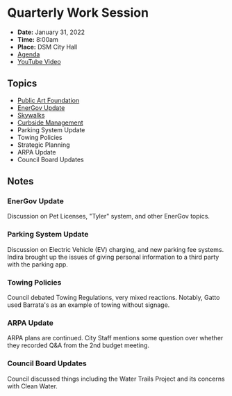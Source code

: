 # Quarterly Work Session

- **Date:** January 31, 2022
- **Time:** 8:00am
- **Place:** DSM City Hall
- [Agenda](https://councildocs.dsm.city/agendas/2022/20220131quarterlyworksession.pdf?pdf=Agenda&t=1643646132333)
- [YouTube Video](https://youtu.be/cL-eCNA_bLc)

## Topics

- [Public Art Foundation](https://www.dsm.city/document_center/City%20Clerk/Work%20Sessions/2022/Public%20Art%20Foundation%20-%20Council%20Workshop%20presentation%20FINAL.pdf?pdf=Public%20Art%20Foundation&t=1643646171858)
- [EnerGov Update](https://www.dsm.city/document_center/City%20Clerk/Work%20Sessions/2022/EnerGov%20Project%20Update%20-%20City%20Council%20Quarterly%20Work%20Session%201-31-22%20Final.pdf?pdf=EnerGov%20Update&t=1643646171859)
- [Skywalks](https://www.dsm.city/document_center/City%20Clerk/Work%20Sessions/2022/Skywalk%20Presentation.pdf?pdf=Skywalks&t=1643646171859)
- [Curbside Management](https://www.dsm.city/document_center/City%20Clerk/Work%20Sessions/2022/CURBSIDE%20MANAGEMENT%20&%20PARKING%20SYSTEM%20UPDATE-%20v3.pdf?pdf=Curbside%20Management%20and%20Parking%20System%20Update&t=1643646171859)
- Parking System Update
- Towing Policies
- Strategic Planning
- ARPA Update
- Council Board Updates

## Notes

### EnerGov Update

Discussion on Pet Licenses, "Tyler" system, and other EnerGov topics.

### Parking System Update

Discussion on Electric Vehicle (EV) charging, and new parking fee systems.
Indira brought up the issues of giving personal information to a third party 
with the parking app.

### Towing Policies

Council debated Towing Regulations, very mixed reactions. Notably,
Gatto used Barrata's as an example of towing without signage.

### ARPA Update

ARPA plans are continued. City Staff mentions some question over
whether they recorded Q&A from the 2nd budget meeting. 

### Council Board Updates

Council discussed things including the Water Trails Project and its concerns with Clean Water.
